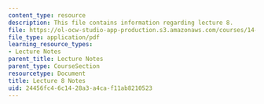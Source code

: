 ```yaml
---
content_type: resource
description: This file contains information regarding lecture 8.
file: https://ol-ocw-studio-app-production.s3.amazonaws.com/courses/14-581-international-economics-i-spring-2013/24456fc46c1428a3a4caf11ab8210523_MIT14_581S13_classnotes8.pdf
file_type: application/pdf
learning_resource_types:
- Lecture Notes
parent_title: Lecture Notes
parent_type: CourseSection
resourcetype: Document
title: Lecture 8 Notes
uid: 24456fc4-6c14-28a3-a4ca-f11ab8210523
---
```

